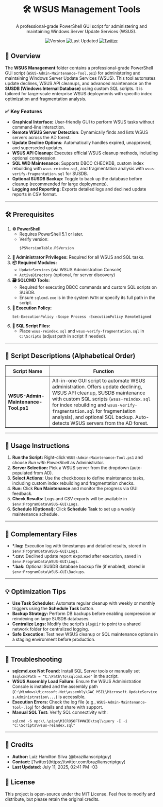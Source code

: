 <div align="center">
  <h1>🛠️ WSUS Management Tools</h1>
  <p>A professional-grade PowerShell GUI script for administering and maintaining Windows Server Update Services (WSUS).</p>
  <img src="https://img.shields.io/badge/Version-1.0-blue.svg" alt="Version">
  <img src="https://img.shields.io/badge/Last%20Updated-July%2011,%202025%20-%2002:41%20PM%20-03-green.svg" alt="Last Updated">
  <a href="https://twitter.com/brazilianscriptguy">
    <img src="https://img.shields.io/badge/Twitter-@brazilianscriptguy-blue.svg" alt="Twitter">
  </a>
</div>

<div align="left">

  <h2>📝 Overview</h2>
  <p>
    The <strong>WSUS Management</strong> folder contains a professional-grade PowerShell GUI script 
    (<code>WSUS-Admin-Maintenance-Tool.ps1</code>) for administering and maintaining Windows Server Update Services (WSUS). 
    This tool automates update declines, WSUS API cleanups, and advanced maintenance on the 
    <strong>SUSDB (Windows Internal Database)</strong> using custom SQL scripts. It is tailored for 
    large-scale enterprise WSUS deployments with specific index optimization and fragmentation analysis.
  </p>

  <h3>✅ Key Features</h3>
  <ul>
    <li><strong>Graphical Interface:</strong> User-friendly GUI to perform WSUS tasks without command-line interaction.</li>
    <li><strong>Remote WSUS Server Detection:</strong> Dynamically finds and lists WSUS servers across the AD forest.</li>
    <li><strong>Update Decline Options:</strong> Automatically handles expired, unapproved, and superseded updates.</li>
    <li><strong>WSUS API Cleanup:</strong> Executes official WSUS cleanup methods, including optional compression.</li>
    <li><strong>SQL WID Maintenance:</strong> Supports DBCC CHECKDB, custom index rebuilding with <code>wsus-reindex.sql</code>, 
      and fragmentation analysis with <code>wsus-verify-fragmentation.sql</code> for SUSDB.</li>
    <li><strong>Optional SUSDB Backup:</strong> Toggle to back up the database before cleanup (recommended for large deployments).</li>
    <li><strong>Logging and Reporting:</strong> Exports detailed logs and declined update reports in CSV format.</li>
  </ul>

  <hr />

  <h2>🛠️ Prerequisites</h2>
  <ol>
    <li>
      <strong>⚙️ PowerShell</strong>
      <ul>
        <li>Requires PowerShell 5.1 or later.</li>
        <li>Verify version:
          <pre><code>$PSVersionTable.PSVersion</code></pre>
        </li>
      </ul>
    </li>
    <li><strong>🔑 Administrator Privileges:</strong> Required for all WSUS and SQL tasks.</li>
    <li>
      <strong>📦 Required Modules:</strong>
      <ul>
        <li><code>UpdateServices</code> (via WSUS Administration Console)</li>
        <li><code>ActiveDirectory</code> (optional, for server discovery)</li>
      </ul>
    </li>
    <li>
      <strong>🗃 SQLCMD Tools:</strong>
      <ul>
        <li>Required for executing DBCC commands and custom SQL scripts on SUSDB.</li>
        <li>Ensure <code>sqlcmd.exe</code> is in the system <code>PATH</code> or specify its full path in the script.</li>
      </ul>
    </li>
    <li>
      <strong>🔧 Execution Policy:</strong>
      <pre><code>Set-ExecutionPolicy -Scope Process -ExecutionPolicy RemoteSigned</code></pre>
    </li>
    <li>
      <strong>📂 SQL Script Files:</strong>
      <ul>
        <li>Place <code>wsus-reindex.sql</code> and <code>wsus-verify-fragmentation.sql</code> in <code>C:\Scripts</code> (adjust path in script if needed).</li>
      </ul>
    </li>
  </ol>

  <hr />

  <h2>📜 Script Descriptions (Alphabetical Order)</h2>
  <table border="1" style="border-collapse: collapse; width: 100%;">
    <thead>
      <tr>
        <th style="padding: 8px;">Script Name</th>
        <th style="padding: 8px;">Function</th>
      </tr>
    </thead>
    <tbody>
      <tr>
        <td><strong>WSUS-Admin-Maintenance-Tool.ps1</strong></td>
        <td>
          All-in-one GUI script to automate WSUS administration. Offers update declining, WSUS API cleanup, 
          SUSDB maintenance with custom SQL scripts (<code>wsus-reindex.sql</code> for index rebuilding and 
          <code>wsus-verify-fragmentation.sql</code> for fragmentation analysis), and optional SQL backup. 
          Auto-detects WSUS servers from the AD forest.
        </td>
      </tr>
    </tbody>
  </table>

  <hr />

  <h2>🚀 Usage Instructions</h2>
  <ol>
    <li><strong>Run the Script:</strong> Right-click <code>WSUS-Admin-Maintenance-Tool.ps1</code> and choose <em>Run with PowerShell</em> as Administrator.</li>
    <li><strong>Server Selection:</strong> Pick a WSUS server from the dropdown (auto-populated from AD).</li>
    <li><strong>Select Actions:</strong> Use the checkboxes to define maintenance tasks, including custom index rebuilding and fragmentation checks.</li>
    <li><strong>Run:</strong> Click <strong>Run Maintenance</strong> and monitor the progress via GUI feedback.</li>
    <li><strong>Check Results:</strong> Logs and CSV exports will be available in <code>$env:ProgramData\WSUS-GUI\Logs</code>.</li>
    <li><strong>Schedule (Optional):</strong> Click <strong>Schedule Task</strong> to set up a weekly maintenance schedule.</li>
  </ol>

  <hr />

  <h2>📁 Complementary Files</h2>
  <ul>
    <li><strong>*.log:</strong> Execution log with timestamps and detailed results, stored in <code>$env:ProgramData\WSUS-GUI\Logs</code>.</li>
    <li><strong>*.csv:</strong> Declined update report exported after execution, saved in <code>$env:ProgramData\WSUS-GUI\Logs</code>.</li>
    <li><strong>*.bak:</strong> Optional SUSDB database backup file (if enabled), stored in <code>$env:ProgramData\WSUS-GUI\Backups</code>.</li>
  </ul>

  <hr />

  <h2>💡 Optimization Tips</h2>
  <ul>
    <li><strong>Use Task Scheduler:</strong> Automate regular cleanup with weekly or monthly triggers using the <strong>Schedule Task</strong> button.</li>
    <li><strong>Backup Strategy:</strong> Perform DB backups before enabling compression or reindexing on large SUSDB databases.</li>
    <li><strong>Centralize Logs:</strong> Modify the script’s <code>$logDir</code> to point to a shared network folder for centralized logging.</li>
    <li><strong>Safe Execution:</strong> Test new WSUS cleanup or SQL maintenance options in a staging environment before production.</li>
  </ul>

  <hr />

  <h2>🔧 Troubleshooting</h2>
  <ul>
    <li><strong>sqlcmd.exe Not Found:</strong> Install SQL Server tools or manually set <code>$sqlcmdPath = "C:\Path\To\sqlcmd.exe"</code> in the script.</li>
    <li><strong>WSUS Assembly Load Failure:</strong> Ensure the WSUS Administration Console is installed and the assembly path (<code>C:\Windows\Microsoft.Net\assembly\GAC_MSIL\Microsoft.UpdateServices.Administration\...</code>) is accessible.</li>
    <li><strong>Execution Errors:</strong> Check the log file (e.g., <code>WSUS-Admin-Maintenance-Tool-<timestamp>.log</code>) for details and share with support.</li>
    <li><strong>Manual SQL Test:</strong> Verify SQL connectivity with:
      <pre><code>sqlcmd -S np:\\.\pipe\MICROSOFT##WID\tsql\query -E -i "C:\Scripts\wsus-reindex.sql"</code></pre>
    </li>
  </ul>

  <hr />

  <h2>🙌 Credits</h2>
  <ul>
    <li><strong>Author:</strong> Luiz Hamilton Silva (@brazilianscriptguy)</li>
    <li><strong>Contact:</strong> [Twitter](https://twitter.com/brazilianscriptguy)</li>
    <li><strong>Last Updated:</strong> July 11, 2025, 02:41 PM -03</li>
  </ul>

  <h2>📜 License</h2>
  <p>
    This project is open-source under the MIT License. Feel free to modify and distribute, but please retain the original credits.
  </p>

</div>
